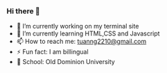 ### Hi there 👋



- 🔭 I’m currently working on my terminal site
- 🌱 I’m currently learning HTML,CSS and Javascript
- 📫 How to reach me: tuanng2210@gmail.com 
- ⚡ Fun fact: I am billingual 
- 🏫 School: Old Dominion University
